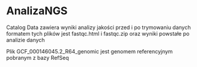 # AnalizaNGS

Catalog Data zawiera wyniki analizy jakości przed i po trymowaniu danych formatem tych plików jest fastqc.html i fastqc.zip oraz wyniki powstałe po analizie danych


Plik GCF_000146045.2_R64_genomic jest genomem referencyjnym pobranym z bazy RefSeq
